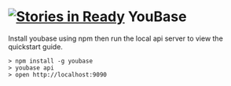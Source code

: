 [![Stories in Ready](https://badge.waffle.io/YouBase/youbase.png?label=ready&title=Ready)](https://waffle.io/YouBase/youbase)
YouBase
=======

Install youbase using npm then run the local api server to view the
quickstart guide.

``` shell
> npm install -g youbase
> youbase api
> open http://localhost:9090
```

